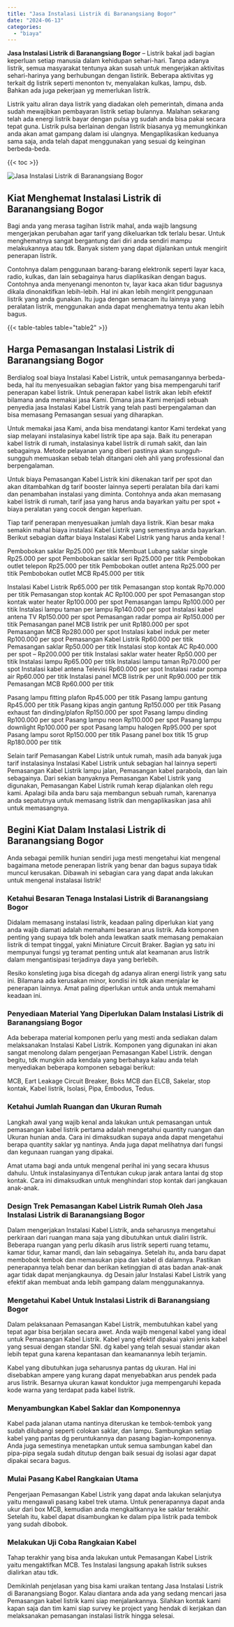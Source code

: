 ```yaml
---
title: "Jasa Instalasi Listrik di Baranangsiang Bogor"
date: "2024-06-13"
categories: 
  - "biaya"
---
```


**Jasa Instalasi Listrik di Baranangsiang Bogor** – Listrik bakal jadi bagian keperluan setiap manusia dalam kehidupan sehari-hari. Tanpa adanya listrik, semua masyarakat tentunya akan susah untuk mengerjakan aktivitas sehari-harinya yang berhubungan dengan listirik. Beberapa aktivitas yg terkait dg listrik seperti menonton tv, menyalakan kulkas, lampu, dsb. Bahkan ada juga pekerjaan yg memerlukan listrik.

Listrik yaitu aliran daya listrik yang diadakan oleh pemerintah, dimana anda sudah mewajibkan pembayaran listrik setiap bulannya. Malahan sekarang telah ada energi listrik bayar dengan pulsa yg sudah anda bisa pakai secara tepat guna. Listrik pulsa berlainan dengan listrik biasanya yg memungkinkan anda akan amat gampang dalam isi ulangnya. Mengaplikasikan keduanya sama saja, anda telah dapat menggunakan yang sesuai dg keinginan berbeda-beda.

{{< toc >}}

![Jasa Instalasi Listrik di Baranangsiang Bogor](/images/instalasi-listrik-murah04.png)

## Kiat Menghemat Instalasi Listrik di Baranangsiang Bogor

Bagi anda yang merasa tagihan listrik mahal, anda wajib langsung mengerjakan perubahan agar tarif yang dikeluarkan tdk terlalu besar. Untuk menghematnya sangat bergantung dari diri anda sendiri mampu melakukannya atau tdk. Banyak sistem yang dapat dijalankan untuk mengirit penerapan listrik.

Contohnya dalam penggunaan barang-barang elektronik seperti layar kaca, radio, kulkas, dan lain sebagainya harus diaplikasikan dengan bagus. Contohnya anda menyenangi menonton tv, layar kaca akan tidur bagusnya dikala dinonaktifkan lebih-lebih. Hal ini akan lebih mengirit penggunaan listrik yang anda gunakan. Itu juga dengan semacam itu lainnya yang peralatan listrik, menggunakan anda dapat menghematnya tentu akan lebih bagus.

{{< table-tables table="table2" >}}

## Harga Pemasangan Instalasi Listrik di Baranangsiang Bogor

Berdialog soal biaya Instalasi Kabel Listrik, untuk pemasangannya berbeda-beda, hal itu menyesuaikan sebagian faktor yang bisa mempengaruhi tarif penerapan kabel listrik. Untuk penerapan kabel listrik akan lebih efektif bilamana anda memakai jasa Kami. Dimana jasa Kami menjadi sebuah penyedia jasa Instalasi Kabel Listrik yang telah pasti berpengalaman dan bisa memasang Pemasangan sesuai yang diharapkan.

Untuk memakai jasa Kami, anda bisa mendatangi kantor Kami terdekat yang siap melayani instalasinya kabel listrik tipe apa saja. Baik itu penerapan kabel listrik di rumah, instalasinya kabel listrik di rumah sakit, dan lain sebagainya. Metode pelayanan yang diberi pastinya akan sungguh-sungguh memuaskan sebab telah ditangani oleh ahli yang professional dan berpengalaman.

Untuk biaya Pemasangan Kabel Listrik kini dikenakan tarif per spot dan akan ditambahkan dg tarif booster lainnya seperti peralatan bila dari kami dan penambahan instalasi yang diminta. Contohnya anda akan memasang kabel listrik di rumah, tarif jasa yang harus anda bayarkan yaitu per spot + biaya peralatan yang cocok dengan keperluan.

Tiap tarif penerapan menyesuaikan jumlah daya listrik. Kian besar maka semakin mahal biaya instalasi Kabel Listrik yang semestinya anda bayarkan. Berikut sebagian daftar biaya Instalasi Kabel Listrik yang harus anda kenal !

Pembobokan saklar Rp25.000 per titik Membuat Lubang saklar single Rp25.000 per spot Pembobokan saklar seri Rp25.000 per titik Pembobokan outlet telepon Rp25.000 per titik Pembobokan outlet antena Rp25.000 per titik Pembobokan outlet MCB Rp45.000 per titik

Instalasi Kabel Listrik Rp65.000 per titik Pemasangan stop kontak Rp70.000 per titik Pemasangan stop kontak AC Rp100.000 per spot Pemasangan stop kontak water heater Rp100.000 per spot Pemasangan lampu Rp100.000 per titik Instalasi lampu taman per lampu Rp140.000 per spot Instalasi kabel antena TV Rp150.000 per spot Pemasangan radar pompa air Rp150.000 per titik Pemasangan panel MCB listrik per unit Rp180.000 per spot Pemasangan MCB Rp280.000 per spot Instalasi kabel induk per meter Rp100.000 per spot Pemasangan Kabel Listrik Rp60.000 per titik Pemasangan saklar Rp50.000 per titik Instalasi stop kontak AC Rp40.000 per spot – Rp200.000 per titik Instalasi saklar water heater Rp50.000 per titik Instalasi lampu Rp65.000 per titik Instalasi lampu taman Rp70.000 per spot Instalasi kabel antena Televisi Rp60.000 per spot Instalasi radar pompa air Rp60.000 per titik Instalasi panel MCB listrik per unit Rp90.000 per titik Pemasangan MCB Rp60.000 per titik

Pasang lampu fitting plafon Rp45.000 per titik Pasang lampu gantung Rp45.000 per titik Pasang kipas angin gantung Rp150.000 per titik Pasang exhaust fan dinding/plafon Rp150.000 per spot Pasang lampu dinding Rp100.000 per spot Pasang lampu neon Rp110.000 per spot Pasang lampu downlight Rp100.000 per spot Pasang lampu halogen Rp95.000 per spot Pasang lampu sorot Rp150.000 per titik Pasang panel box titik 15 grup Rp180.000 per titik

Selain tarif Pemasangan Kabel Listrik untuk rumah, masih ada banyak juga tarif instalasinya Instalasi Kabel Listrik untuk sebagian hal lainnya seperti Pemasangan Kabel Listrik lampu jalan, Pemasangan kabel parabola, dan lain sebagainya. Dari sekian banyaknya Pemasangan Kabel Listrik yang digunakan, Pemasangan Kabel Listrik rumah kerap dijalankan oleh regu kami. Apalagi bila anda baru saja membangun sebuah rumah, karenanya anda sepatutnya untuk memasang listrik dan mengaplikasikan jasa ahli untuk memasangnya.

## Begini Kiat Dalam Instalasi Listrik di Baranangsiang Bogor


Anda sebagai pemilik hunian sendiri juga mesti mengetahui kiat mengenal bagaimana metode penerapan listrik yang benar dan bagus supaya tidak muncul kerusakan. Dibawah ini sebagian cara yang dapat anda lakukan untuk mengenal instalasai listrik!

### Ketahui Besaran Tenaga Instalasi Listrik di Baranangsiang Bogor

Didalam memasang instalasi listrik, keadaan paling diperlukan kiat yang anda wajib diamati adalah memahami besaran arus listrik. Ada komponen penting yang supaya tdk boleh anda lewatkan saatk memasang pemakaian listrik di tempat tinggal, yakni Miniature Circuit Braker. Bagian yg satu ini mempunyai fungsi yg teramat penting untuk alat keamanan arus listrik dalam mengantisipasi terjadinya daya yang berlebih.

Resiko konsleting juga bisa dicegah dg adanya aliran energi listrik yang satu ini. Bilamana ada kerusakan minor, kondisi ini tdk akan menjalar ke penerapan lainnya. Amat paling diperlukan untuk anda untuk memahami keadaan ini.

### Penyediaan Material Yang Diperlukan Dalam Instalasi Listrik di Baranangsiang Bogor

Ada beberapa material komponen perlu yang mesti anda sediakan dalam melaksanakan Instalasi Kabel Listrik. Komponen yang digunakan ini akan sangat menolong dalam pengerjaan Pemasangan Kabel Listrik. dengan begitu, tdk mungkin ada kendala yang berbahaya kalau anda telah menyediakan beberapa komponen sebagai berikut:

MCB, Eart Leakage Circuit Breaker, Boks MCB dan ELCB, Sakelar, stop kontak, Kabel listrik, Isolasi, Pipa, Embodus, Tedus.

### Ketahui Jumlah Ruangan dan Ukuran Rumah

Langkah awal yang wajib kenal anda lakukan untuk pemasangan untuk pemasangan kabel listrik pertama adalah mengetahui quantity ruangan dan Ukuran hunian anda. Cara ini dimaksudkan supaya anda dapat mengetahui berapa quantity saklar yg nantinya. Anda juga dapat melihatnya dari fungsi dan kegunaan ruangan yang dipakai.

Amat utama bagi anda untuk mengenal perihal ini yang secara khusus dahulu. Untuk instalasinyanya diTentukan cukup jarak antara lantai dg stop kontak. Cara ini dimaksudkan untuk menghindari stop kontak dari jangkauan anak-anak.

### Design Trek Pemasangan Kabel Listrik Rumah Oleh Jasa Instalasi Listrik di Baranangsiang Bogor

Dalam mengerjakan Instalasi Kabel Listrik, anda seharusnya mengetahui perkiraan dari ruangan mana saja yang dibutuhkan untuk dialiri listrik. Beberapa ruangan yang perlu dikasih arus listrik seperti ruang tetamu, kamar tidur, kamar mandi, dan lain sebagainya. Setelah itu, anda baru dapat membobok tembok dan memasukan pipa dan kabel di dalamnya. Pastikan penerapannya telah benar dan berikan ketinggian di atas badan anak-anak agar tidak dapat menjangkaunya. dg Desain jalur Instalasi Kabel Listrik yang efektif akan membuat anda lebih gampang dalam menggunakannya.

### Mengetahui Kabel Untuk Instalasi Listrik di Baranangsiang Bogor

Dalam pelaksanaan Pemasangan Kabel Listrik, membutuhkan kabel yang tepat agar bisa berjalan secara awet. Anda wajib mengenal kabel yang ideal untuk Pemasangan Kabel Listrik. Kabel yang efektif dipakai yakni jenis kabel yang sesuai dengan standar SNI. dg kabel yang telah sesuai standar akan lebih tepat guna karena kepantasan dan keamanannya lebih terjamin.

Kabel yang dibutuhkan juga seharusnya pantas dg ukuran. Hal ini disebabkan ampere yang kurang dapat menyebabkan arus pendek pada arus listrik. Besarnya ukuran kawat konduktor juga mempengaruhi kepada kode warna yang terdapat pada kabel listrik.

### Menyambungkan Kabel Saklar dan Komponennya

Kabel pada jalanan utama nantinya diteruskan ke tembok-tembok yang sudah dilubangi seperti colokan saklar, dan lampu. Sambungkan setiap kabel yang pantas dg peruntukannya dan pasang bagian-komponennya. Anda juga semestinya menetapkan untuk semua sambungan kabel dan pipa-pipa segala sudah ditutup dengan baik sesuai dg isolasi agar dapat dipakai secara bagus.

### Mulai Pasang Kabel Rangkaian Utama

Pengerjaan Pemasangan Kabel Listrik yang dapat anda lakukan selanjutya yaitu mengawali pasang kabel trek utama. Untuk penerapannya dapat anda ukur dari box MCB, kemudian anda mengkaitkannya ke saklar terakhir. Setelah itu, kabel dapat disambungkan ke dalam pipa listrik pada tembok yang sudah dibobok.

### Melakukan Uji Coba Rangkaian Kabel

Tahap terakhir yang bisa anda lakukan untuk Pemasangan Kabel Listrik yaitu mengaktifkan MCB. Tes Instalasi langsung apakah listrik sukses dialirkan atau tdk.

Demikinlah penjelasan yang bisa kami uraikan tentang Jasa Instalasi Listrik di Baranangsiang Bogor. Kalau diantara anda ada yang sedang mencari jasa Pemasangan kabel listrik kami siap menjalankannya. Silahkan kontak kami kapan saja dan tim kami siap survey ke project yang hendak di kerjakan dan melaksanakan pemasangan instalasi listrik hingga selesai.
